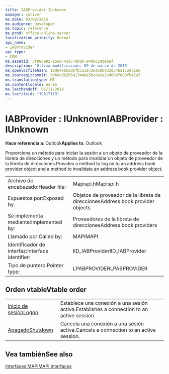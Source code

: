 ```yaml
---
title: IABProvider IUnknown
manager: soliver
ms.date: 03/09/2015
ms.audience: Developer
ms.topic: reference
ms.prod: office-online-server
localization_priority: Normal
api_name:
- IABProvider
api_type:
- COM
ms.assetid: 3f98d982-156d-43d7-8b0b-94d8c24debef
description: 'Última modificación: 09 de marzo de 2015'
ms.openlocfilehash: 10d646bb2d6fbc11e726a50ba32e34ba172ec1e5
ms.sourcegitcommit: 9d60cd82b5413446e5bc8ace2cd689f683fb41a7
ms.translationtype: MT
ms.contentlocale: es-ES
ms.lasthandoff: 06/11/2018
ms.locfileid: "19817119"
---
```

# <a name="iabprovider--iunknown"></a><span data-ttu-id="000bc-103">IABProvider : IUnknown</span><span class="sxs-lookup"><span data-stu-id="000bc-103">IABProvider : IUnknown</span></span>

  
  
<span data-ttu-id="000bc-104">**Hace referencia a**: Outlook</span><span class="sxs-lookup"><span data-stu-id="000bc-104">**Applies to**: Outlook</span></span> 
  
<span data-ttu-id="000bc-105">Proporciona un método para iniciar la sesión a un objeto de proveedor de la libreta de direcciones y un método para invalidar un objeto de proveedor de la libreta de direcciones.</span><span class="sxs-lookup"><span data-stu-id="000bc-105">Provides a method to log on to an address book provider object and a method to invalidate an address book provider object.</span></span>
  
|||
|:-----|:-----|
|<span data-ttu-id="000bc-106">Archivo de encabezado:</span><span class="sxs-lookup"><span data-stu-id="000bc-106">Header file:</span></span>  <br/> |<span data-ttu-id="000bc-107">Mapispi.h</span><span class="sxs-lookup"><span data-stu-id="000bc-107">Mapispi.h</span></span>  <br/> |
|<span data-ttu-id="000bc-108">Expuestos por:</span><span class="sxs-lookup"><span data-stu-id="000bc-108">Exposed by:</span></span>  <br/> |<span data-ttu-id="000bc-109">Objetos de proveedor de la libreta de direcciones</span><span class="sxs-lookup"><span data-stu-id="000bc-109">Address book provider objects</span></span>  <br/> |
|<span data-ttu-id="000bc-110">Se implementa mediante:</span><span class="sxs-lookup"><span data-stu-id="000bc-110">Implemented by:</span></span>  <br/> |<span data-ttu-id="000bc-111">Proveedores de la libreta de direcciones</span><span class="sxs-lookup"><span data-stu-id="000bc-111">Address book providers</span></span>  <br/> |
|<span data-ttu-id="000bc-112">Llamado por:</span><span class="sxs-lookup"><span data-stu-id="000bc-112">Called by:</span></span>  <br/> |<span data-ttu-id="000bc-113">MAPI</span><span class="sxs-lookup"><span data-stu-id="000bc-113">MAPI</span></span>  <br/> |
|<span data-ttu-id="000bc-114">Identificador de interfaz:</span><span class="sxs-lookup"><span data-stu-id="000bc-114">Interface identifier:</span></span>  <br/> |<span data-ttu-id="000bc-115">IID_IABProvider</span><span class="sxs-lookup"><span data-stu-id="000bc-115">IID_IABProvider</span></span>  <br/> |
|<span data-ttu-id="000bc-116">Tipo de puntero:</span><span class="sxs-lookup"><span data-stu-id="000bc-116">Pointer type:</span></span>  <br/> |<span data-ttu-id="000bc-117">LPABPROVIDER</span><span class="sxs-lookup"><span data-stu-id="000bc-117">LPABPROVIDER</span></span>  <br/> |
   
## <a name="vtable-order"></a><span data-ttu-id="000bc-118">Orden vtable</span><span class="sxs-lookup"><span data-stu-id="000bc-118">Vtable order</span></span>

|||
|:-----|:-----|
|[<span data-ttu-id="000bc-119">Inicio de sesión</span><span class="sxs-lookup"><span data-stu-id="000bc-119">Logon</span></span>](iabprovider-logon.md) <br/> |<span data-ttu-id="000bc-120">Establece una conexión a una sesión activa.</span><span class="sxs-lookup"><span data-stu-id="000bc-120">Establishes a connection to an active session.</span></span>  <br/> |
|[<span data-ttu-id="000bc-121">Apagado</span><span class="sxs-lookup"><span data-stu-id="000bc-121">Shutdown</span></span>](iabprovider-shutdown.md) <br/> |<span data-ttu-id="000bc-122">Cancela una conexión a una sesión activa.</span><span class="sxs-lookup"><span data-stu-id="000bc-122">Cancels a connection to an active session.</span></span>  <br/> |
   
## <a name="see-also"></a><span data-ttu-id="000bc-123">Vea también</span><span class="sxs-lookup"><span data-stu-id="000bc-123">See also</span></span>



[<span data-ttu-id="000bc-124">Interfaces MAPI</span><span class="sxs-lookup"><span data-stu-id="000bc-124">MAPI Interfaces</span></span>](mapi-interfaces.md)

